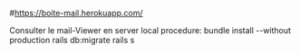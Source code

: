 #https://boite-mail.herokuapp.com/

Consulter le mail-Viewer en server local
procedure:
bundle install --without production 
rails db:migrate
rails s


